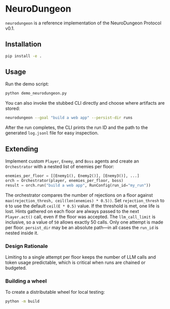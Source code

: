 # NeuroDungeon

`neurodungeon` is a reference implementation of the NeuroDungeon Protocol v0.1.

## Installation

```bash
pip install -e .
```

## Usage

Run the demo script:

```bash
python demo_neurodungeon.py
```

You can also invoke the stubbed CLI directly and choose where artifacts are stored:

```bash
neurodungeon --goal "build a web app" --persist-dir runs
```
After the run completes, the CLI prints the run ID and the path to the generated
`log.jsonl` file for easy inspection.

## Extending

Implement custom `Player`, `Enemy`, and `Boss` agents and create an
`Orchestrator` with a nested list of enemies per floor:

```python
enemies_per_floor = [[Enemy1(), Enemy2()], [Enemy3()], ...]
orch = Orchestrator(player, enemies_per_floor, boss)
result = orch.run("build a web app", RunConfig(run_id="my_run"))
```

The orchestrator compares the number of rejections on a floor against
`max(rejection_thresh, ceil(len(enemies) * 0.5))`. Set
`rejection_thresh` to `0` to use the default `ceil(E * 0.5)` value.
If the threshold is met, one life is lost. Hints gathered on each floor are always passed to
the next `Player.act()` call, even if the floor was accepted. The
`llm_call_limit` is inclusive, so a value of `50` allows exactly 50
calls. Only one attempt is made per floor. `persist_dir` may be an
absolute path—in all cases the `run_id` is nested inside it.

### Design Rationale

Limiting to a single attempt per floor keeps the number of LLM calls and
token usage predictable, which is critical when runs are chained or
budgeted.

### Building a wheel

To create a distributable wheel for local testing:

```bash
python -m build
```
